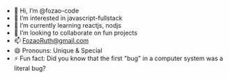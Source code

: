 - 👋 Hi, I’m @fozao-code
- 👀 I’m interested in javascript-fullstack
- 🌱 I’m currently learning reactjs, nodjs
- 💞️ I’m looking to collaborate on fun projects
- 📫 FozaoRuth@gmail.com
- 😄 Pronouns: Unique & Special
- ⚡ Fun fact: Did you know that the first "bug" in a computer system was a literal bug?

<!---
fozao-code/fozao-code is a ✨ special ✨ repository because its `README.md` (this file) appears on your GitHub profile.
You can click the Preview link to take a look at your changes.
--->
